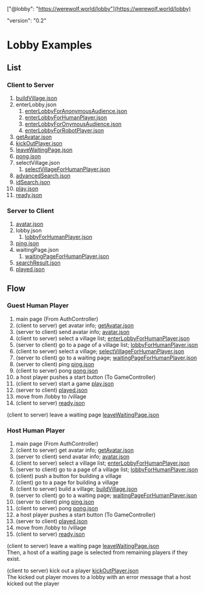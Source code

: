 ["@lobby": "https://werewolf.world/lobby"](https://werewolf.world/lobby)

"version": "0.2"

# Lobby Examples

## List

### Client to Server

1. [buildVillage.json](https://werewolf.world/lobby/example/0.2/client2server/buildVillage.json)
1. enterLobby.json
    1. [enterLobbyForAnonymousAudience.json](https://werewolf.world/lobby/example/0.2/client2server/enterLobbyForAnonymousAudience.json)
    1. [enterLobbyForHumanPlayer.json](https://werewolf.world/lobby/example/0.2/client2server/enterLobbyForHumanPlayer.json)
    1. [enterLobbyForOnymousAudience.json](https://werewolf.world/lobby/example/0.2/client2server/enterLobbyForOnymousAudience.json)
    1. [enterLobbyForRobotPlayer.json](https://werewolf.world/lobby/example/0.2/client2server/enterLobbyForRobotPlayer.json)
1. [getAvatar.json](https://werewolf.world/lobby/example/0.2/client2server/getAvatar.json)
1. [kickOutPlayer.json](https://werewolf.world/lobby/example/0.2/client2server/kickOutPlayer.json)
1. [leaveWaitingPage.json](https://werewolf.world/lobby/example/0.2/client2server/leaveWaitingPage.json)
1. [pong.json](https://werewolf.world/lobby/example/0.2/client2server/pong.json)
1. selectVillage.json
    1. [selectVillageForHumanPlayer.json](https://werewolf.world/lobby/example/0.2/client2server/selectVillageForHumanPlayer.json)
1. [advancedSearch.json](https://werewolf.world/lobby/example/0.2/client2server/advancedSearch.json)
1. [idSearch.json](https://werewolf.world/lobby/example/0.2/client2server/idSearch.json)
1. [play.json](https://werewolf.world/lobby/example/0.2/client2server/play.json)
1. [ready.json](https://werewolf.world/lobby/example/0.2/client2server/ready.json)

### Server to Client

1. [avatar.json](https://werewolf.world/lobby/example/0.2/server2client/avatar.json)
1. lobby.json
    1. [lobbyForHumanPlayer.json](https://werewolf.world/lobby/example/0.2/server2client/lobbyForHumanPlayer.json)
1. [ping.json](https://werewolf.world/lobby/example/0.2/server2client/ping.json)
1. waitingPage.json
    1. [waitingPageForHumanPlayer.json](https://werewolf.world/lobby/example/0.2/server2client/waitingPageForHumanPlayer.json)
1. [searchResult.json](https://werewolf.world/lobby/example/0.2/server2client/searchResult.json)
1. [played.json](https://werewolf.world/lobby/example/0.2/server2client/played.json)

## Flow

### Guest Human Player

1. main page (From AuthController)
1. (client to server) get avatar info; [getAvatar.json](https://werewolf.world/lobby/example/0.2/client2server/getAvatar.json)
1. (server to client) send avatar info; [avatar.json](https://werewolf.world/lobby/example/0.2/server2client/avatar.json)
1. (client to server) select a village list; [enterLobbyForHumanPlayer.json](https://werewolf.world/lobby/example/0.2/client2server/enterLobbyForHumanPlayer.json)
1. (server to client) go to a page of a village list; [lobbyForHumanPlayer.json](https://werewolf.world/lobby/example/0.2/server2client/lobbyForHumanPlayer.json)
1. (client to server) select a village; [selectVillageForHumanPlayer.json](https://werewolf.world/lobby/example/0.2/client2server/selectVillageForHumanPlayer.json)
1. (server to client) go to a waiting page; [waitingPageForHumanPlayer.json](https://werewolf.world/lobby/example/0.2/server2client/waitingPageForHumanPlayer.json)
1. (server to client) ping [ping.json](https://werewolf.world/lobby/example/0.2/server2client/ping.json)
1. (client to server) pong [pong.json](https://werewolf.world/lobby/example/0.2/client2server/pong.json)
1. a host player pushes a start button (To GameController)
1. (client to server) start a game [play.json](https://werewolf.world/lobby/example/0.2/client2server/play.json)
1. (server to client) [played.json](https://werewolf.world/lobby/example/0.2/server2client/played.json)
1. move from /lobby to /village
1. (client to server) [ready.json](https://werewolf.world/lobby/example/0.2/client2server/ready.json)

(client to server) leave a waiting page [leaveWaitingPage.json](https://werewolf.world/lobby/example/0.2/client2server/leaveWaitingPage.json)

### Host Human Player

1. main page (From AuthController)
1. (client to server) get avatar info; [getAvatar.json](https://werewolf.world/lobby/example/0.2/client2server/getAvatar.json)
1. (server to client) send avatar info; [avatar.json](https://werewolf.world/lobby/example/0.2/server2client/avatar.json)
1. (client to server) select a village list; [enterLobbyForHumanPlayer.json](https://werewolf.world/lobby/example/0.2/client2server/enterLobbyForHumanPlayer.json)
1. (server to client) go to a page of a village list; [lobbyForHumanPlayer.json](https://werewolf.world/lobby/example/0.2/server2client/lobbyForHumanPlayer.json)
1. (client) push a button for building a village
1. (client) go to a page for building a village
1. (client to server) build a village; [buildVillage.json](https://werewolf.world/lobby/example/0.2/client2server/buildVillage.json)
1. (server to client) go to a waiting page; [waitingPageForHumanPlayer.json](https://werewolf.world/lobby/example/0.2/server2client/waitingPageForHumanPlayer.json)
1. (server to client) ping [ping.json](https://werewolf.world/lobby/example/0.2/server2client/ping.json)
1. (client to server) pong [pong.json](https://werewolf.world/lobby/example/0.2/client2server/pong.json)
1. a host player pushes a start button (To GameController)
1. (server to client) [played.json](https://werewolf.world/lobby/example/0.2/server2client/played.json)
1. move from /lobby to /village
1. (client to server) [ready.json](https://werewolf.world/lobby/example/0.2/client2server/ready.json)

(client to server) leave a waiting page [leaveWaitingPage.json](https://werewolf.world/lobby/example/0.2/client2server/leaveWaitingPage.json)  
Then, a host of a waiting page is selected from remaining players if they exist.

(client to server) kick out a player [kickOutPlayer.json](https://werewolf.world/lobby/example/0.2/client2server/kickOutPlayer.json)  
The kicked out player moves to a lobby with an error message that a host kicked out the player
